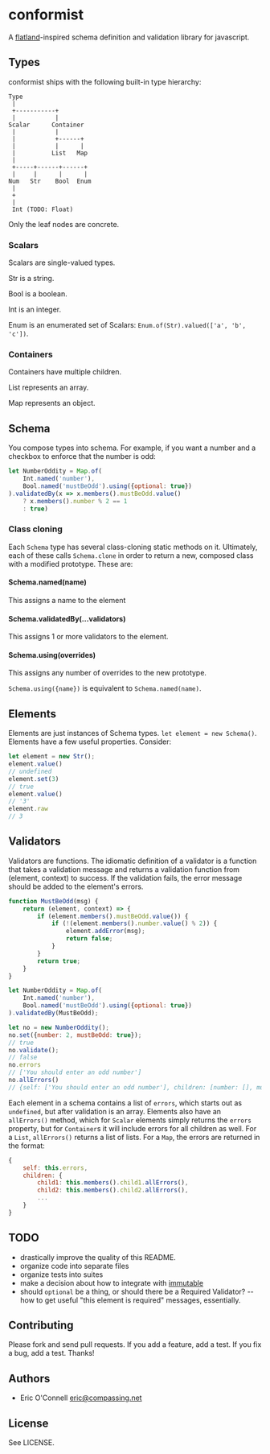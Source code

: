 # conformist

A [flatland](http://discorporate.us/projects/flatland/)-inspired schema definition and validation library for javascript.


## Types

conformist ships with the following built-in type hierarchy:

```
Type
 |
 +-----------+
 |           |
Scalar      Container
 |           |
 |           +------+
 |           |      |
 |          List   Map
 |
 +-----+------+------+
 |     |      |      |
Num   Str    Bool  Enum
 |
 +
 |
 Int (TODO: Float)
```

Only the leaf nodes are concrete.

### Scalars

Scalars are single-valued types.

Str is a string.

Bool is a boolean.

Int is an integer.

Enum is an enumerated set of Scalars: `Enum.of(Str).valued(['a', 'b', 'c'])`.

### Containers

Containers have multiple children.

List represents an array.

Map represents an object.


## Schema

You compose types into schema. For example, if you want a number and a checkbox to enforce that the number is odd:

```js
let NumberOddity = Map.of(
    Int.named('number'),
    Bool.named('mustBeOdd').using({optional: true})
).validatedBy(x => x.members().mustBeOdd.value()
    ? x.members().number % 2 == 1
    : true)
```

### Class cloning

Each `Schema` type has several class-cloning static methods on it. Ultimately, each of these calls `Schema.clone` in order to return a new, composed class with a modified prototype. These are:

#### Schema.named(name)

This assigns a name to the element

#### Schema.validatedBy(...validators)

This assigns 1 or more validators to the element.

#### Schema.using(overrides)

This assigns any number of overrides to the new prototype.

`Schema.using({name})` is equivalent to `Schema.named(name)`.


## Elements

Elements are just instances of Schema types. `let element = new Schema()`. Elements have a few useful properties. Consider:

```js
let element = new Str();
element.value()
// undefined
element.set(3)
// true
element.value()
// '3'
element.raw
// 3
```


## Validators

Validators are functions. The idiomatic definition of a validator is a function that takes a validation message and returns a validation function from (element, context) to success. If the validation fails, the error message should be added to the element's errors.

```js
function MustBeOdd(msg) {
    return (element, context) => {
        if (element.members().mustBeOdd.value()) {
            if (!(element.members().number.value() % 2)) {
                element.addError(msg);
                return false;
            }
        }
        return true;
    }
}

let NumberOddity = Map.of(
    Int.named('number'),
    Bool.named('mustBeOdd').using({optional: true})
).validatedBy(MustBeOdd);

let no = new NumberOddity();
no.set({number: 2, mustBeOdd: true});
// true
no.validate();
// false
no.errors
// ['You should enter an odd number']
no.allErrors()
// {self: ['You should enter an odd number'], children: [number: [], mustBeOdd: []]}
```

Each element in a schema contains a list of `errors`, which starts out as `undefined`, but after validation is an array. Elements also have an `allErrors()` method, which for `Scalar` elements simply returns the `errors` property, but for `Container`s it will include errors for all children as well. For a `List`, `allErrors()` returns a list of lists. For a `Map`, the errors are returned in the format:

```js
{
    self: this.errors,
    children: {
        child1: this.members().child1.allErrors(),
        child2: this.members().child2.allErrors(),
        ...
    }
}
```

## TODO

- drastically improve the quality of this README.
- organize code into separate files
- organize tests into suites
- make a decision about how to integrate with [immutable](https://github.com/facebook/immutable-js)
- should `optional` be a thing, or should there be a Required Validator?
-- how to get useful "this element is required" messages, essentially.

## Contributing

Please fork and send pull requests. If you add a feature, add a test. If you fix a bug, add a test. Thanks!

## Authors

- Eric O'Connell <eric@compassing.net>

## License

See LICENSE.
